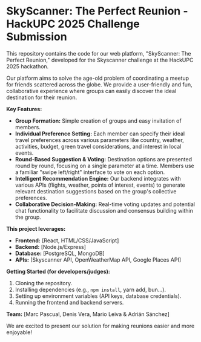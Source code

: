 # SkyScanner: The Perfect Reunion - HackUPC 2025 Challenge Submission

This repository contains the code for our web platform, "SkyScanner: The Perfect Reunion," developed for the Skyscanner challenge at the HackUPC 2025 hackathon.

Our platform aims to solve the age-old problem of coordinating a meetup for friends scattered across the globe. We provide a user-friendly and fun, collaborative experience where groups can easily discover the ideal destination for their reunion.

**Key Features:**

* **Group Formation:** Simple creation of groups and easy invitation of members.
* **Individual Preference Setting:** Each member can specify their ideal travel preferences across various parameters like country, weather, activities, budget, green travel considerations, and interest in local events.
* **Round-Based Suggestion & Voting:** Destination options are presented round by round, focusing on a single parameter at a time. Members use a familiar "swipe left/right" interface to vote on each option.
* **Intelligent Recommendation Engine:** Our backend integrates with various APIs (flights, weather, points of interest, events) to generate relevant destination suggestions based on the group's collective preferences.
* **Collaborative Decision-Making:** Real-time voting updates and potential chat functionality to facilitate discussion and consensus building within the group.

**This project leverages:** 

* **Frontend:** [React, HTML/CSS/JavaScript]
* **Backend:** [Node.js/Express]
* **Database:** [PostgreSQL, MongoDB]
* **APIs:** [Skyscanner API, OpenWeatherMap API, Google Places API]

**Getting Started (for developers/judges):**

1.  Cloning the repository.
2.  Installing dependencies (e.g., `npm install`, yarn add, bun...).
3.  Setting up environment variables (API keys, database credentials).
4.  Running the frontend and backend servers.

**Team:** [Marc Pascual, Denis Vera, Mario Leiva & Adrián Sánchez]

We are excited to present our solution for making reunions easier and more enjoyable!

